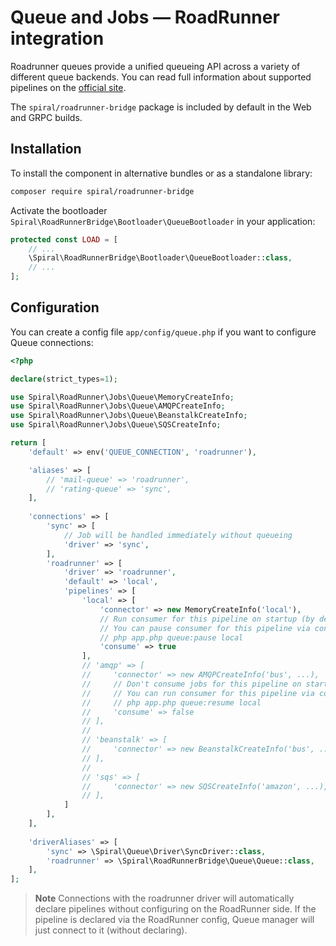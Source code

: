 # Queue and Jobs — RoadRunner integration

Roadrunner queues provide a unified queueing API across a variety of different queue backends. You can read full 
information about supported pipelines on the [official site](https://roadrunner.dev/docs/plugins-jobs/2.x/en).

The `spiral/roadrunner-bridge` package is included by default in the Web and GRPC builds.

## Installation

To install the component in alternative bundles or as a standalone library:

```bash
composer require spiral/roadrunner-bridge
```

Activate the bootloader `Spiral\RoadRunnerBridge\Bootloader\QueueBootloader` in your application:

```php
protected const LOAD = [
    // ...
    \Spiral\RoadRunnerBridge\Bootloader\QueueBootloader::class,
    // ...
];
```

## Configuration

You can create a config file `app/config/queue.php` if you want to configure Queue connections:

```php
<?php

declare(strict_types=1);

use Spiral\RoadRunner\Jobs\Queue\MemoryCreateInfo;
use Spiral\RoadRunner\Jobs\Queue\AMQPCreateInfo;
use Spiral\RoadRunner\Jobs\Queue\BeanstalkCreateInfo;
use Spiral\RoadRunner\Jobs\Queue\SQSCreateInfo;

return [
    'default' => env('QUEUE_CONNECTION', 'roadrunner'),

    'aliases' => [
        // 'mail-queue' => 'roadrunner',
        // 'rating-queue' => 'sync',
    ],
    
    'connections' => [
        'sync' => [
            // Job will be handled immediately without queueing
            'driver' => 'sync',
        ],
        'roadrunner' => [
            'driver' => 'roadrunner',
            'default' => 'local',
            'pipelines' => [
                'local' => [
                    'connector' => new MemoryCreateInfo('local'),
                    // Run consumer for this pipeline on startup (by default)
                    // You can pause consumer for this pipeline via console command
                    // php app.php queue:pause local
                    'consume' => true 
                ],
                // 'amqp' => [
                //     'connector' => new AMQPCreateInfo('bus', ...),
                //     // Don't consume jobs for this pipeline on start
                //     // You can run consumer for this pipeline via console command
                //     // php app.php queue:resume local
                //     'consume' => false 
                // ],
                // 
                // 'beanstalk' => [
                //     'connector' => new BeanstalkCreateInfo('bus', ...),
                // ],
                // 
                // 'sqs' => [
                //     'connector' => new SQSCreateInfo('amazon', ...),
                // ],
            ]
        ],
    ],
    
    'driverAliases' => [
        'sync' => \Spiral\Queue\Driver\SyncDriver::class,
        'roadrunner' => \Spiral\RoadRunnerBridge\Queue\Queue::class,
    ],
];
```

> **Note**
> Connections with the roadrunner driver will automatically declare pipelines without configuring on the RoadRunner 
> side. If the pipeline is declared via the RoadRunner config, Queue manager will just connect to it (without declaring).


